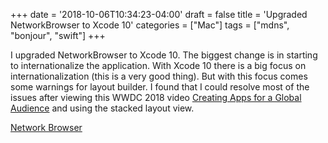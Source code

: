 +++
date = '2018-10-06T10:34:23-04:00'
draft = false
title = 'Upgraded NetworkBrowser to Xcode 10'
categories = ["Mac"]
tags = ["mdns", "bonjour", "swift"]
+++

I upgraded NetworkBrowser to Xcode 10.  The biggest change is in starting to internationalize the application.  With Xcode 10 there is a big focus on internationalization (this is a very good thing).  But with this focus comes some warnings for layout builder.  I found that I could resolve most of the issues after viewing this WWDC 2018 video [Creating Apps for a Global Audience](https://developer.apple.com/videos/play/wwdc2018/201/) and using the stacked layout view.

[Network Browser](https://github.com/tjpetz/NetworkBrowser)
